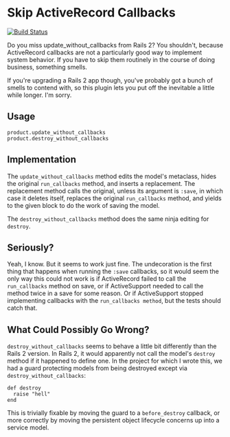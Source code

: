 # Skip ActiveRecord Callbacks

[![Build Status](https://secure.travis-ci.org/dball/skip_activerecord_callbacks.png)](http://travis-ci.org/dball/skip_activerecord_callbacks)

Do you miss update_without_callbacks from Rails 2? You shouldn't,
because ActiveRecord callbacks are not a particularly good way to
implement system behavior. If you have to skip them routinely in the
course of doing business, something smells.

If you're upgrading a Rails 2 app though, you've probably got a bunch of
smells to contend with, so this plugin lets you put off the inevitable a
little while longer. I'm sorry.

## Usage

    product.update_without_callbacks
    product.destroy_without_callbacks

## Implementation

The `update_without_callbacks` method edits the model's metaclass, hides
the original `run_callbacks` method, and inserts a replacement. The
replacement method calls the original, unless its argument is `:save`, in
which case it deletes itself, replaces the original `run_callbacks`
method, and yields to the given block to do the work of saving the
model.

The `destroy_without_callbacks` method does the same ninja editing for
`destroy`.

## Seriously?

Yeah, I know. But it seems to work just fine. The undecoration is the first
thing that happens when running the `:save` callbacks, so it would seem
the only way this could not work is if ActiveRecord failed to call the
`run_callbacks` method on save, or if ActiveSupport needed to call the
method twice in a save for some reason. Or if ActiveSupport stopped
implementing callbacks with the `run_callbacks method`, but the tests
should catch that.

## What Could Possibly Go Wrong?

`destroy_without_callbacks` seems to behave a little bit differently
than the Rails 2 version. In Rails 2, it would apparently not call the
model's `destroy` method if it happened to define one. In the project
for which I wrote this, we had a guard protecting models from being
destroyed except via `destroy_without_callbacks`:

    def destroy
      raise "hell"
    end

This is trivially fixable by moving the guard to a `before_destroy`
callback, or more correctly by moving the persistent object lifecycle
concerns up into a service model.
